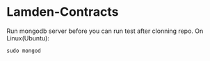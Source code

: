 # Lamden-Contracts
Run mongodb server before you can run test after clonning repo.
On Linux(Ubuntu):
```
sudo mongod
```
